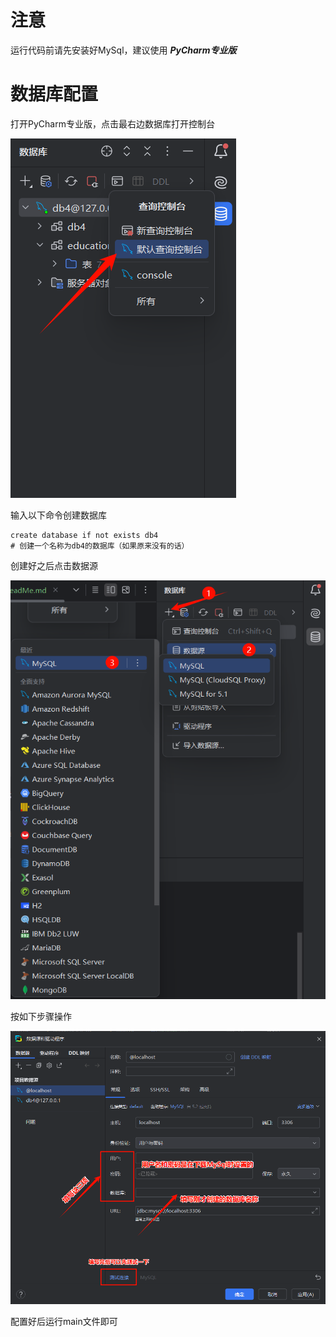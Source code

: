# 注意
运行代码前请先安装好MySql，建议使用 ***PyCharm专业版*** 

# 数据库配置

打开PyCharm专业版，点击最右边数据库打开控制台

![img.png](img/img.png)

输入以下命令创建数据库
```mysql
create database if not exists db4 
# 创建一个名称为db4的数据库（如果原来没有的话）
```
创建好之后点击数据源

![img_1.png](img/img_1.png)

按如下步骤操作

![img_2.png](img/img_2.png)

配置好后运行main文件即可
